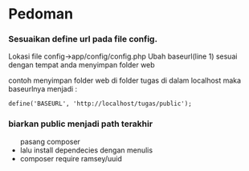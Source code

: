 <h1>Pedoman</h1>

<h3>Sesuaikan define url pada file config.</h3>
Lokasi file config->app/config/config.php
Ubah baseurl(line 1) sesuai dengan tempat anda menyimpan folder web

contoh menyimpan folder web di folder tugas di dalam localhost maka baseurlnya menjadi :

    define('BASEURL', 'http://localhost/tugas/public');

<h3>biarkan public menjadi path terakhir</h3>

<ul>pasang composer 
<li>lalu install dependecies dengan menulis</li> 
<li>composer require ramsey/uuid</li>
</ul>

